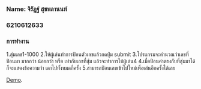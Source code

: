 ### Name: จิรัฏฐ์ สุขพลานนท์
### 6210612633

### การทำงาน
1.สุ่มเลข1-1000
2.ให้ผู้เล่นทำการป้อนตัวเลขแล้วกดปุ่ม submit
3.โปรแกรมจะคำนวณว่าเลขที่ป้อนมา มากกว่า น้อยกว่า หรือ เท่ากับเลขที่สุ่ม แล้วจะทำการใบ้ผู้เล่น4
4.เมื่อป้อนค่าตรงกับที่สุ่มมาได้ ก็จะแสดงข้อความว่า เดาไปทั้งหมดกี่ครั้ง
5.สามารถป้อนเลขเข้าไปใหม่เพื่อเล่นอีกครั้งได้เลย


[Demo](https://youtu.be/qjlQ111-BdI).
